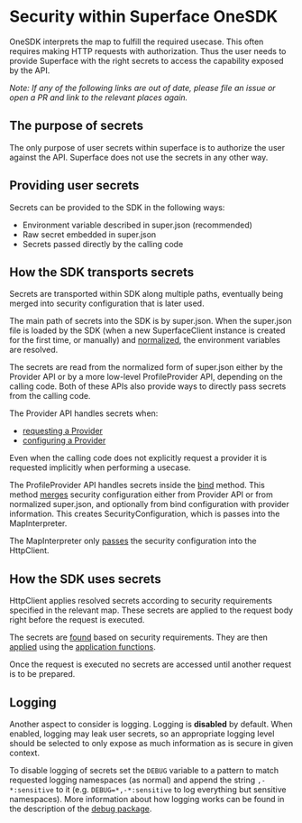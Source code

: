 # Security within Superface OneSDK

OneSDK interprets the map to fulfill the required usecase. This often requires making HTTP requests with authorization. Thus the user needs to provide Superface with the right secrets to access the capability exposed by the API.

_Note: If any of the following links are out of date, please file an issue or open a PR and link to the relevant places again._

## The purpose of secrets

The only purpose of user secrets within superface is to authorize the user against the API. Superface does not use the secrets in any other way.

## Providing user secrets

Secrets can be provided to the SDK in the following ways:
* Environment variable described in super.json (recommended)
* Raw secret embedded in super.json
* Secrets passed directly by the calling code

## How the SDK transports secrets

Secrets are transported within SDK along multiple paths, eventually being merged into security configuration that is later used.

The main path of secrets into the SDK is by super.json. When the super.json file is loaded by the SDK (when a new SuperfaceClient instance is created for the first time, or manually) and [normalized](https://github.com/superfaceai/one-sdk-js/blob/master/src/internal/superjson.ts#L557), the environment variables are resolved.

The secrets are read from the normalized form of super.json either by the Provider API or by a more low-level ProfileProvider API, depending on the calling code. Both of these APIs also provide ways to directly pass secrets from the calling code.

The Provider API handles secrets when:
* [requesting a Provider](https://github.com/superfaceai/one-sdk-js/blob/master/src/client/public/client.ts#L65)
* [configuring a Provider](https://github.com/superfaceai/one-sdk-js/blob/master/src/client/public/provider.ts#L23)

Even when the calling code does not explicitly request a provider it is requested implicitly when performing a usecase.

The ProfileProvider API handles secrets inside the [bind](https://github.com/superfaceai/one-sdk-js/blob/master/src/client/query/profile-provider.ts#L161) method. This method [merges](https://github.com/superfaceai/one-sdk-js/blob/master/src/client/query/profile-provider.ts#L447) security configuration either from Provider API or from normalized super.json, and optionally from bind configuration with provider information. This creates SecurityConfiguration, which is passes into the MapInterpreter.

The MapInterpreter only [passes](https://github.com/superfaceai/one-sdk-js/blob/master/src/internal/interpreter/map-interpreter.ts#L282) the security configuration into the HttpClient.

## How the SDK uses secrets

HttpClient applies resolved secrets according to security requirements specified in the relevant map. These secrets are applied to the request body right before the request is executed.

The secrets are [found](https://github.com/superfaceai/one-sdk-js/blob/master/src/internal/http/http.ts#L202) based on security requirements. They are then [applied](https://github.com/superfaceai/one-sdk-js/blob/master/src/internal/http/http.ts#L219) using the [application functions](https://github.com/superfaceai/one-sdk-js/blob/master/src/internal/http/security.ts).

Once the request is executed no secrets are accessed until another request is to be prepared.

## Logging

Another aspect to consider is logging. Logging is **disabled** by default. When enabled, logging may leak user secrets, so an appropriate logging level should be selected to only expose as much information as is secure in given context.

To disable logging of secrets set the `DEBUG` variable to a pattern to match requested logging namespaces (as normal) and append the string `,-*:sensitive` to it (e.g. `DEBUG=*,-*:sensitive` to log everything but sensitive namespaces). More information about how logging works can be found in the description of the [debug package](https://www.npmjs.com/package/debug).
